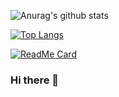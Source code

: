 ![Anurag's github stats](https://github-readme-stats.vercel.app/api?username=AliGolgol&show_icons=true&theme=vue)

[![Top Langs](https://github-readme-stats.vercel.app/api/top-langs/?username=AliGolgol&layout=vue)](https://github.com/AliGolgol)

[![ReadMe Card](https://github-readme-stats.vercel.app/api/pin/?username=AliGolgol&repo=spring-webflux-rest)](https://github.com/AliGolgol/spring-webflux-rest)


### Hi there 👋

<!--
**AliGolgol/AliGolgol** is a ✨ _special_ ✨ repository because its `README.md` (this file) appears on your GitHub profile.

Here are some ideas to get you started:

- 🔭 I’m currently working on ...
- 🌱 I’m currently learning ...
- 👯 I’m looking to collaborate on ...
- 🤔 I’m looking for help with ...
- 💬 Ask me about ...
- 📫 How to reach me: ...
- 😄 Pronouns: ...
- ⚡ Fun fact: ...
-->
